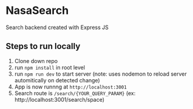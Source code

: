 # NasaSearch
Search backend created with Express JS

## Steps to run locally

1. Clone down repo 
2. run ```npm install``` in root level
3. run ```npm run dev``` to start server (note: uses nodemon to reload server automitically on detected change)
4. App is now runnng at ```http://localhost:3001```
5. Search route is ```/search/{YOUR_QUERY_PARAM}``` (ex: http://localhost:3001/search/space)


